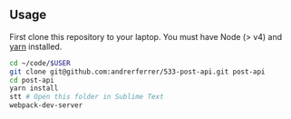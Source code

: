 ## Usage

First clone this repository to your laptop. You must have Node (> v4) and [yarn](https://yarnpkg.com/lang/en/docs/install/) installed.

```bash
cd ~/code/$USER
git clone git@github.com:andrerferrer/533-post-api.git post-api
cd post-api
yarn install
stt # Open this folder in Sublime Text
webpack-dev-server
```
